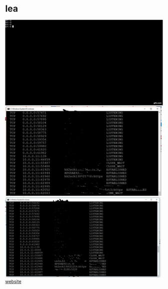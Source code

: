 # lea
![](gif.gif)
<img src="inactive.jpg" width="500">
<img src="active.jpg" width="500">
<a href="https://sp7.co/hacks">website<a>
